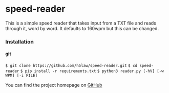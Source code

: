 # speed-reader

This is a simple speed reader that takes input from a TXT file and reads through it, word by word. It defaults to 160wpm but this can be changed.

### Installation

#### git

```$ git clone https://github.com/h5law/speed-reader.git```
```$ cd speed-reader```
```$ pip install -r requirements.txt```
```$ python3 reader.py [-hV] [-w WPM] [-i FILE]```


You can find the project homepage on [GitHub](https://github.com/h5law/speed-reader)
